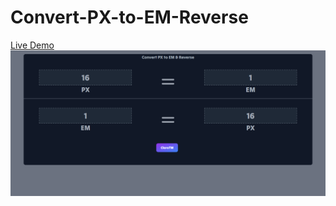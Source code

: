 # Convert-PX-to-EM-Reverse

<a href="https://clarotm.ir/convert-px-em/">Live Demo</a>
<img src="./screencapture.png"/>
